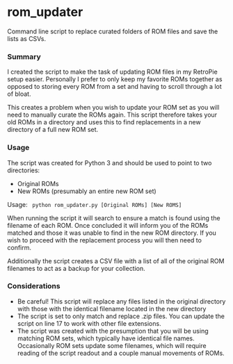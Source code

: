# rom_updater
Command line script to replace curated folders of ROM files and save the lists
as CSVs.

### Summary

I created the script to make the task of updating ROM files in my RetroPie setup
easier. Personally I prefer to only keep my favorite ROMs together as opposed to
storing every ROM from a set and having to scroll through a lot of bloat.

This creates a problem when you wish to update your ROM set as you will need to
manually curate the ROMs again. This script therefore takes your old ROMs in a
directory and uses this to find replacements in a new directory of a full new ROM
set.

### Usage

The script was created for Python 3 and should be used to point to two directories:

* Original ROMs
* New ROMs (presumably an entire new ROM set)

Usage: ``` python rom_updater.py [Original ROMs] [New ROMS]```

When running the script it will search to ensure a match is found using the filename
of each ROM. Once concluded it will inform you of the ROMs matched and those it
was unable to find in the new ROM directory. If you wish to proceed with the
replacement process you will then need to confirm.

Additionally the script creates a CSV file with a list of all of the original ROM
filenames to act as a backup for your collection.

### Considerations

* Be careful! This script will replace any files listed in the original directory with those with the identical filename located in the new directory
* The script is set to only match and replace .zip files. You can update the script on line 17 to work with other file extensions.
* The script was created with the presumption that you will be using matching ROM sets, which typically have identical file names. Occasionally ROM sets update some filenames, which will require reading of the script readout and a couple manual movements of ROMs.
